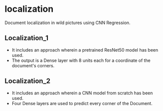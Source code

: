 # localization
Document localization in wild pictures using CNN Regression.

## Localization_1 
- It includes an approach wherein a pretrained ResNet50 model has been used. 
- The output is a Dense layer with 8 units each for a coordinate of the document's corners.

## Localization_2
- It includes an approach wherein a CNN model from scratch has been used. 
- Four Dense layers are used to predict every corner of the Document.
